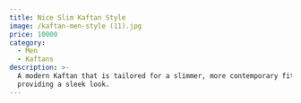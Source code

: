 ```yaml
---
title: Nice Slim Kaftan Style
image: /kaftan-men-style (11).jpg
price: 10000
category:
  - Men
  - Kaftans
description: >-
  A modern Kaftan that is tailored for a slimmer, more contemporary fit,
  providing a sleek look.
---
```


